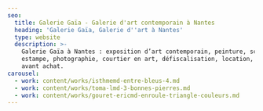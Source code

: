 ```yaml
---
seo:
  title: Galerie Gaïa - Galerie d'art contemporain à Nantes
  heading: 'Galerie Gaïa, Galerie d''art à Nantes'
  type: website
  description: >-
    Galerie Gaïa à Nantes : exposition d’art contemporain, peinture, sculpture,
    estampe, photographie, courtier en art, défiscalisation, location, prêt
    avant achat.
carousel:
  - work: content/works/isthmemd-entre-bleus-4.md
  - work: content/works/toma-lmd-3-bonnes-pierres.md
  - work: content/works/gouret-ericmd-enroule-triangle-couleurs.md
---
```



